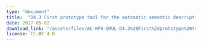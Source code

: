 ```yaml
---
type: "document"
title:  "D4.3 First prototype tool for the automatic semantic description of music pieces"
date: 2017-05-02
download_link: "/assets/files/AC-WP4-QMUL-D4.3%20First%20prototype%20tool%20for%20the%20automatic%20semantic%20description%20of%20music%20pieces.pdf"
license: CC-BY 4.0
---
```

